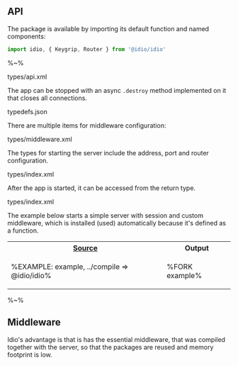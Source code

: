## API

The package is available by importing its default function and named components:

```js
import idio, { Keygrip, Router } from '@idio/idio'
```

%~%

<typedef noArgTypesInToc name="idio">types/api.xml</typedef>

The app can be stopped with an async `.destroy` method implemented on it that closes all connections.

<include-typedefs>typedefs.json</include-typedefs>

There are multiple items for middleware configuration:

<typedef name="MiddlewareConfig">types/middleware.xml</typedef>

The types for starting the server include the address, port and router configuration.

<typedef name="Config">types/index.xml</typedef>

After the app is started, it can be accessed from the return type.

<typedef name="Idio">types/index.xml</typedef>

The example below starts a simple server with session and custom middleware, which is installed (used) automatically because it's defined as a function.

<table>
<!-- block-start -->
<tr><th><a href="example/index.js">Source</a></th><th>Output</th>
</tr><tr>
<td>

%EXAMPLE: example, ../compile => @idio/idio%
</td>
<td>

%FORK example%
</td></tr>
</table>

%~%

## Middleware

Idio's advantage is that is has the essential middleware, that was compiled together with the server, so that the packages are reused and memory footprint is low.